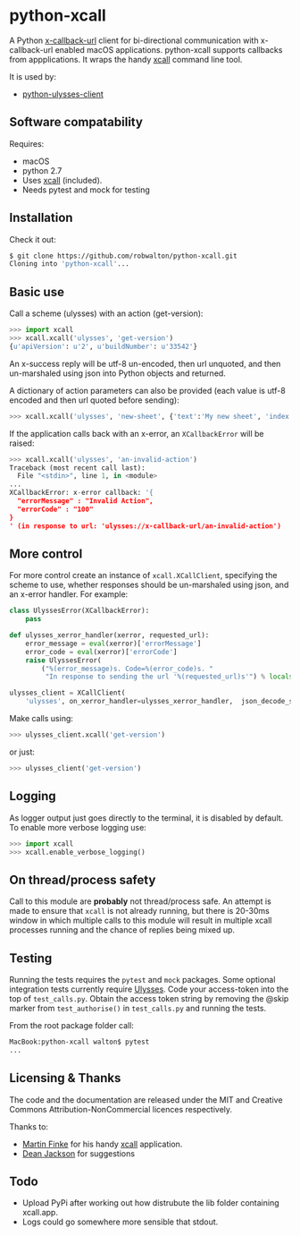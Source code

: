 # python-xcall

A Python [x-callback-url](http://x-callback-url.com) client for bi-directional
communication with x-callback-url enabled macOS applications. python-xcall supports callbacks from appplications. It wraps the handy
[xcall](https://github.com/martinfinke/xcall) command line tool.

It is used by:
- [python-ulysses-client](https://github.com/robwalton/ulysses-python-client)

## Software compatability
Requires:
- macOS
- python 2.7
- Uses [xcall](https://github.com/martinfinke/xcall) (included).
- Needs pytest and mock for testing

## Installation
Check it out:
```bash
$ git clone https://github.com/robwalton/python-xcall.git
Cloning into 'python-xcall'...
```

## Basic use
Call a scheme (ulysses) with an action (get-version):
```python
>>> import xcall
>>> xcall.xcall('ulysses', 'get-version')
{u'apiVersion': u'2', u'buildNumber': u'33542'}
```
An x-success reply will be utf-8 un-encoded, then url unquoted, and then  un-marshaled using json into Python objects and returned.

A dictionary of action parameters can also be provided (each value is utf-8
encoded and then url quoted before sending):
```python
>>> xcall.xcall('ulysses', 'new-sheet', {'text':'My new sheet', 'index':'2'})
```
If the application calls back with an x-error, an `XCallbackError` will be raised:
```python
>>> xcall.xcall('ulysses', 'an-invalid-action')
Traceback (most recent call last):
  File "<stdin>", line 1, in <module>
...
XCallbackError: x-error callback: '{
  "errorMessage" : "Invalid Action",
  "errorCode" : "100"
}
' (in response to url: 'ulysses://x-callback-url/an-invalid-action')
```

## More control
For more control create an instance of `xcall.XCallClient`, specifying the scheme to use, whether responses should be un-marshaled using json, and an x-error handler. For example:
```python
class UlyssesError(XCallbackError):
    pass

def ulysses_xerror_handler(xerror, requested_url):
    error_message = eval(xerror)['errorMessage']
    error_code = eval(xerror)['errorCode']
    raise UlyssesError(
        ("%(error_message)s. Code=%(error_code)s. "
         "In response to sending the url '%(requested_url)s'") % locals())

ulysses_client = XCallClient(
    'ulysses', on_xerror_handler=ulysses_xerror_handler,  json_decode_success=True)

```
Make calls using:
```python
>>> ulysses_client.xcall('get-version')
```
or just:
```python
>>> ulysses_client('get-version')
```

## Logging
As logger output just goes directly to the terminal, it is disabled by default. To enable more verbose logging use:
```python
>>> import xcall
>>> xcall.enable_verbose_logging()
```

## On thread/process safety
Call to this module are __probably__ not thread/process safe. An attempt is made
to ensure that `xcall` is not already running, but there is 20-30ms window in which
multiple calls to this module will result in multiple xcall processes running
and the chance of replies being mixed up.

## Testing
Running the tests requires the `pytest` and `mock` packages. Some optional integration
tests currently require [Ulysses](https://ulyssesapp.com). Code your 
access-token into the top of `test_calls.py`. Obtain the access token string by removing the @skip
marker from `test_authorise()` in `test_calls.py` and running the tests. 

From the root package folder call:
```bash
MacBook:python-xcall walton$ pytest
...
```
## Licensing & Thanks

The code and the documentation are released under the MIT and Creative Commons
Attribution-NonCommercial licences respectively.

Thanks to:
- [Martin Finke](https://github.com/martinfinke) for his handy [xcall](https://github.com/martinfinke/xcall) application.
- [Dean Jackson](https://github.com/deanishe) for suggestions

## Todo

- Upload PyPi after working out how distrubute the lib folder containing xcall.app.
- Logs could go somewhere more sensible that stdout.
